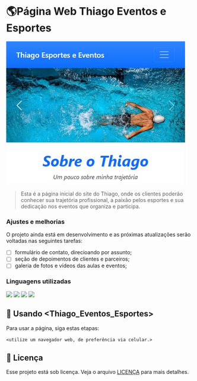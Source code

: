 # 🌎Página Web Thiago Eventos e Esportes

<img src="readme.jpg" alt="foto página">

> Esta é a página inicial do site do Thiago, onde os clientes poderão conhecer sua trajetória profissional, a paixão pelos esportes e sua dedicação nos eventos que organiza e participa.

### Ajustes e melhorias

O projeto ainda está em desenvolvimento e as próximas atualizações serão voltadas nas seguintes tarefas:

- [ ] formulário de contato, direcioando por assunto;
- [ ] seção de depoimentos de clientes e parceiros;
- [ ] galeria de fotos e vídeos das aulas e eventos;

### Linguagens utilizadas

<div style="justify-content-center">
  <img src="https://img.shields.io/badge/HTML5-E34F26?style=for-the-badge&logo=html5&logoColor=white" />
  <img src="https://img.shields.io/badge/Node.js-43853D?style=for-the-badge&logo=node.js&logoColor=white" />
  <img src="https://img.shields.io/badge/Saas-CC6699?style=for-the-badge&logo=sass&logoColor=white" />
  <img src="https://img.shields.io/badge/Bootstrap-563D7C?style=for-the-badge&logo=bootstrap&logoColor=white" />
</div>

## 📱 Usando <Thiago_Eventos_Esportes>

Para usar a página, siga estas etapas:

```
<utilize um navegador web, de preferência via celular.>
```

## 📝 Licença

Esse projeto está sob licença. Veja o arquivo [LICENÇA](LICENSE.md) para mais detalhes.
